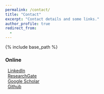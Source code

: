 ```yaml
---
permalink: /contact/
title: "Contact"
excerpt: "Contact details and some links."
author_profile: true
redirect_from:
  -
---
```


{% include base_path %}

### Online
<i class="fab fa-linkedin" aria-hidden="true"></i>&nbsp;&nbsp;<a href="https://www.linkedin.com/in/{{ site.author.linkedin }}">LinkedIn</a><br />
<i class="ai ai-researchgate-square" aria-hidden="true"></i>&nbsp;&nbsp;<a href="https://www.researchgate.net/profile/{{ site.author.researchgate }}">ResearchGate</a><br />
<i class="fas fa-graduation-cap"></i>&nbsp;&nbsp;<a href="https://scholar.google.com/citations?user={{ site.author.googlescholar }}">Google Scholar</a><br />
<i class="fab fa-github"></i>&nbsp;&nbsp;<a href="https://github.com/{{ site.author.github }}">Github</a><br />
